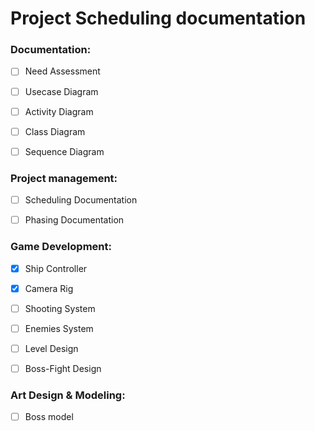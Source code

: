 # Project Scheduling documentation  

### Documentation:  
- [ ] Need Assessment  
- [ ] Usecase Diagram
- [ ] Activity Diagram
- [ ] Class Diagram
- [ ] Sequence Diagram


### Project management:  
- [ ] Scheduling Documentation 
- [ ] Phasing Documentation 


### Game Development:
- [x] Ship Controller
- [x] Camera Rig
- [ ] Shooting System
- [ ] Enemies System
- [ ] Level Design
- [ ] Boss-Fight Design


### Art Design & Modeling:
- [ ] Boss model
